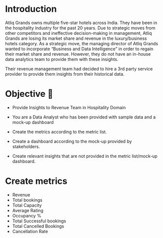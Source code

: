 # Introduction
Atliq Grands owns multiple five-star hotels across India. They have been in the hospitality industry for the past 20 years. Due to strategic moves from other competitors and ineffective decision-making in management, Atliq Grands are losing its market share and revenue in the luxury/business hotels category. As a strategic move, the managing director of Atliq Grands wanted to incorporate “Business and Data Intelligence” in order to regain their market share and revenue. However, they do not have an in-house data analytics team to provide them with these insights.

Their revenue management team had decided to hire a 3rd party service provider to provide them insights from their historical data.
# Objective 🎯
- Provide Insights to Revenue Team in Hospitality Domain

- You are a Data Analyst who has been provided with sample data and a mock-up dashboard

- Create the metrics according to the metric list.

- Create a dashboard according to the mock-up provided by stakeholders.

- Create relevant insights that are not provided in the metric list/mock-up dashboard.
# Create metrics
- Revenue
- Total bookings
- Total Capacity
- Average Rating
- Occupancy %
- Total Successful bookings
- Total Cancelled Bookings
- Cancellation Rate
